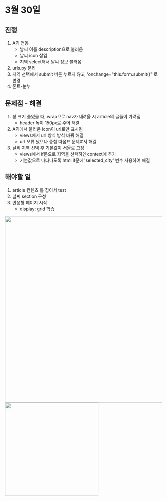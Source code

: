 # 3월 30일

## 진행
1. API 연동
    - 날씨 이름 description으로 불러옴
    - 날씨 icon 삽입
    - 지역 select해서 날씨 정보 불러옴
2. urls.py 분리
3. 지역 선택해서 submit 버튼 누르지 않고, 'onchange="this.form.submit()"'로 변경
4. 폰트-눈누

## 문제점 - 해결
1. 창 크기 줄였을 때, wrap으로 nav가 내려올 시 article의 글들이 가려짐
    - header 높이 150px로 주어 해결
2. API에서 불러온 icon이 url로만 표시됨
    - views에서 url 방식 방식 바꿔 해결
    - url 오류 났으나 중첩 따옴표 문제여서 해결
3. 날씨 지역 선택 후 기본값이 서울로 고정
    - views에서 if문으로 지역을 선택하면 context에 추가
    - 기본값으로 나타나도록 html if문에 'selected_city' 변수 사용하여 해결

## 해야할 일
1. article 컨텐츠 틀 잡아서 test
2. 날씨 section 구성
3. 반응형 페이지 시작
    - display: grid 학습


<img src="../img/230330_1.png" width=600px>
<img src="../img/230330_2.png" width=300px>